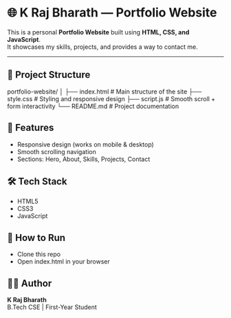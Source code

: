 # 🌐 K Raj Bharath — Portfolio Website

This is a personal **Portfolio Website** built using **HTML, CSS, and JavaScript**.  
It showcases my skills, projects, and provides a way to contact me.  

---

## 📁 Project Structure
portfolio-website/
│
├── index.html    # Main structure of the site
├── style.css     # Styling and responsive design
├── script.js     # Smooth scroll + form interactivity
└── README.md     # Project documentation
## 🚀 Features
- Responsive design (works on mobile & desktop)
- Smooth scrolling navigation
- Sections: Hero, About, Skills, Projects, Contact
## 🛠️ Tech Stack
- HTML5
- CSS3
- JavaScript
## 🎯 How to Run
- Clone this repo
- Open index.html in your browser
## 👨‍💻 Author
**K Raj Bharath**  
B.Tech CSE | First-Year Student
